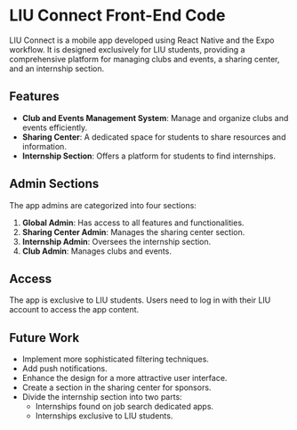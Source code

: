 # LIU Connect Front-End Code

LIU Connect is a mobile app developed using React Native and the Expo workflow. It is designed exclusively for LIU students, providing a comprehensive platform for managing clubs and events, a sharing center, and an internship section.

## Features

- **Club and Events Management System**: Manage and organize clubs and events efficiently.
- **Sharing Center**: A dedicated space for students to share resources and information.
- **Internship Section**: Offers a platform for students to find internships.

## Admin Sections

The app admins are categorized into four sections:

1. **Global Admin**: Has access to all features and functionalities.
2. **Sharing Center Admin**: Manages the sharing center section.
3. **Internship Admin**: Oversees the internship section.
4. **Club Admin**: Manages clubs and events.

## Access

The app is exclusive to LIU students. Users need to log in with their LIU account to access the app content.

## Future Work

- Implement more sophisticated filtering techniques.
- Add push notifications.
- Enhance the design for a more attractive user interface.
- Create a section in the sharing center for sponsors.
- Divide the internship section into two parts:
  - Internships found on job search dedicated apps.
  - Internships exclusive to LIU students.
